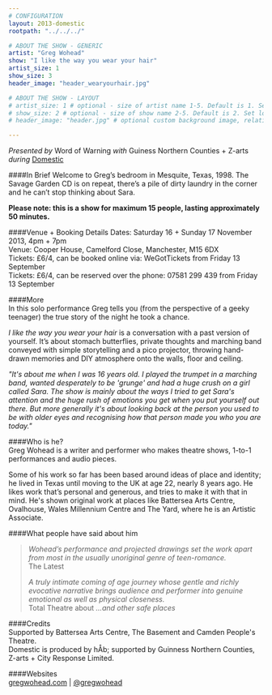 ```yaml
---
# CONFIGURATION
layout: 2013-domestic
rootpath: "../../../"

# ABOUT THE SHOW - GENERIC
artist: "Greg Wohead"
show: "I like the way you wear your hair"
artist_size: 1
show_size: 3
header_image: "header_wearyourhair.jpg"

# ABOUT THE SHOW - LAYOUT
# artist_size: 1 # optional - size of artist name 1-5. Default is 1. Set longer names to lower values
# show_size: 2 # optional - size of show name 2-5. Default is 2. Set longer names to lower values
# header_image: "header.jpg" # optional custom background image, relative to current page

---
```

*Presented by* Word of Warning *with* Guiness Northern Counties + Z-arts       
*during* [Domestic](/current/2013-domestic/index.html)        

####In Brief
Welcome to Greg’s bedroom in Mesquite, Texas, 1998. The Savage Garden CD is on repeat, there’s a pile of dirty laundry in the corner and he can’t stop thinking about Sara.
            
**Please note: this is a show for maximum 15 people, lasting approximately 50 minutes.**        
         
####Venue + Booking Details
Dates: Saturday 16 + Sunday 17 November 2013, 4pm + 7pm        
Venue: Cooper House, Camelford Close, Manchester, M15 6DX   
Tickets: £6/4, can be booked online via: WeGotTickets from Friday 13 September    
Tickets: £6/4, can be reserved over the phone: 07581 299 439 from Friday 13 September    
      

####More      
In this solo performance Greg tells you (from the perspective of a geeky teenager) the true story of the night he took a chance.

*I like the way you wear your hair* is a conversation with a past version of yourself. It’s about stomach butterflies, private thoughts and marching band conveyed with simple storytelling and a pico projector, throwing hand-drawn memories and DIY atmosphere onto the walls, floor and ceiling.

*"It's about me when I was 16 years old. I played the trumpet in a marching band, wanted desperately to be 'grunge' and had a huge crush on a girl called Sara. The show is mainly about the ways I tried to get Sara's attention and the huge rush of emotions you get when you put yourself out there. But more generally it's about looking back at the person you used to be with older eyes and recognising how that person made you who you are today."*       
            
####Who is he?    
Greg Wohead is a writer and performer who makes theatre shows, 1-to-1 performances and audio pieces.          
         
Some of his work so far has been based around ideas of place and identity; he lived in Texas until moving to the UK at age 22, nearly 8 years ago. He likes work that’s personal and generous, and tries to make it with that in mind. He's shown original work at places like Battersea Arts Centre, Ovalhouse, Wales Millennium Centre and The Yard, where he is an Artistic Associate.        
         
####What people have said about him       
>*Wohead’s performance and projected drawings set the work apart from most in the usually unoriginal genre of teen-romance.*<br>The Latest         
>         
>*A truly intimate coming of age journey whose gentle and richly evocative narrative brings audience and performer into genuine emotional as well as physical closeness.*<br>Total Theatre about  *...and other safe places*        
        
####Credits        
Supported by Battersea Arts Centre, The Basement and Camden People's Theatre.          
Domestic is produced by hÅb; supported by Guinness Northern Counties, Z-arts + City Response Limited.    
               
####Websites        
[gregwohead.com](http://http://gregwohead.com) | [@gregwohead](http://twitter.com/gregwohead)
